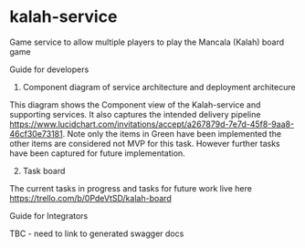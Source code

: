# kalah-service

Game service to allow multiple players to play the Mancala (Kalah) board game

Guide for developers

1. Component diagram of service architecture and deployment architecure

This diagram shows the Component view of the Kalah-service and supporting services.  It also captures the intended delivery pipeline https://www.lucidchart.com/invitations/accept/a267879d-7e7d-45f8-9aa8-46cf30e73181. 
Note only the items in Green have been implemented the other items are considered not MVP for this task.  However further tasks have been captured for future implementation.

2. Task board

The current tasks in progress and tasks for future work live here https://trello.com/b/0PdeVtSD/kalah-board

Guide for Integrators

TBC - need to link to generated swagger docs
